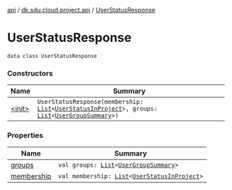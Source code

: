 [api](../../index.md) / [dk.sdu.cloud.project.api](../index.md) / [UserStatusResponse](./index.md)

# UserStatusResponse

`data class UserStatusResponse`

### Constructors

| Name | Summary |
|---|---|
| [&lt;init&gt;](-init-.md) | `UserStatusResponse(membership: `[`List`](https://kotlinlang.org/api/latest/jvm/stdlib/kotlin.collections/-list/index.html)`<`[`UserStatusInProject`](../-user-status-in-project/index.md)`>, groups: `[`List`](https://kotlinlang.org/api/latest/jvm/stdlib/kotlin.collections/-list/index.html)`<`[`UserGroupSummary`](../-user-group-summary/index.md)`>)` |

### Properties

| Name | Summary |
|---|---|
| [groups](groups.md) | `val groups: `[`List`](https://kotlinlang.org/api/latest/jvm/stdlib/kotlin.collections/-list/index.html)`<`[`UserGroupSummary`](../-user-group-summary/index.md)`>` |
| [membership](membership.md) | `val membership: `[`List`](https://kotlinlang.org/api/latest/jvm/stdlib/kotlin.collections/-list/index.html)`<`[`UserStatusInProject`](../-user-status-in-project/index.md)`>` |
